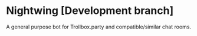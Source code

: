 # Nightwing [Development branch]
A general purpose bot for Trollbox.party and compatible/similar chat rooms.
